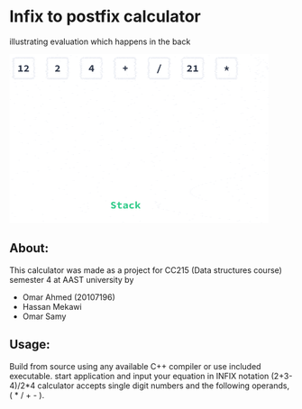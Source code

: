 # Infix to postfix calculator
illustrating evaluation which happens in the back

![gif illustrating evaluation](eval.gif)
## About:
This calculator was made as a project for CC215 (Data structures course) semester 4 at AAST university 
by 
- Omar Ahmed (20107196)
- Hassan Mekawi
- Omar Samy

## Usage:
Build from source using any available C++ compiler or use included executable.
start application and input your equation in INFIX notation (2+3-4)/2*4
calculator accepts single digit numbers and the following operands, ( * / + - ).

